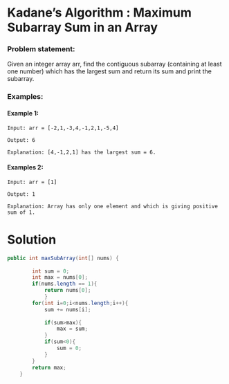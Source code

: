 # Kadane’s Algorithm : Maximum Subarray Sum in an Array
### Problem statement:
Given an integer array arr, find the contiguous subarray (containing at least one number) which
has the largest sum and return its sum and print the subarray.

### Examples:

#### Example 1:
```
Input: arr = [-2,1,-3,4,-1,2,1,-5,4] 

Output: 6 

Explanation: [4,-1,2,1] has the largest sum = 6. 
```

#### Examples 2: 
```
Input: arr = [1] 

Output: 1 

Explanation: Array has only one element and which is giving positive sum of 1. 
```
# Solution

```java
public int maxSubArray(int[] nums) {
        
        int sum = 0;
        int max = nums[0];
        if(nums.length == 1){
            return nums[0];
            }
        for(int i=0;i<nums.length;i++){
            sum += nums[i];
            
            if(sum>max){
                max = sum;
            }
            if(sum<0){
                sum = 0;
            }
        }
        return max;
    }
```
